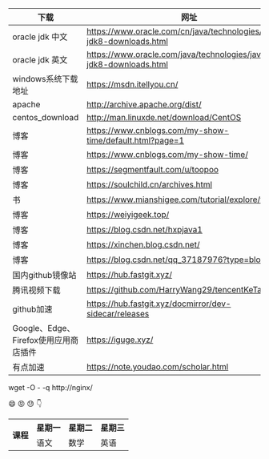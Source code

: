 | 下载 | 网址 |
|------|-----|
| oracle jdk 中文 | https://www.oracle.com/cn/java/technologies/javase-jdk8-downloads.html |
| oracle jdk 英文 | https://www.oracle.com/java/technologies/javase-jdk8-downloads.html |
| windows系统下载地址 | https://msdn.itellyou.cn/ |
| apache | http://archive.apache.org/dist/ |
| centos_download | http://man.linuxde.net/download/CentOS |
| 博客 | https://www.cnblogs.com/my-show-time/default.html?page=1 |
| 博客 | https://www.cnblogs.com/my-show-time/ |
| 博客 | https://segmentfault.com/u/toopoo |
| 博客 | https://soulchild.cn/archives.html |
| 书 | https://www.mianshigee.com/tutorial/explore/t1 |
| 博客 | https://weiyigeek.top/ |
| 博客 | https://blog.csdn.net/hxpjava1 |
| 博客 | https://xinchen.blog.csdn.net/ |
| 博客 | https://blog.csdn.net/qq_37187976?type=blog |
| 国内github镜像站 | https://hub.fastgit.xyz/ |
| 腾讯视频下载 | https://github.com/HarryWang29/tencentKeTang |
| github加速 | https://hub.fastgit.xyz/docmirror/dev-sidecar/releases |
| Google、Edge、Firefox使用应用商店插件 | https://iguge.xyz/ |
| 有点加速 | https://note.youdao.com/scholar.html |

wget -O - -q http://nginx/

:smile: :rage: :sweat: :point_down:


<table>
    <tr>
        <th rowspan="2">课程</th>
        <th>星期一</th>
        <th>星期二</th>
        <th>星期三</th>
    </tr>
    <tr>
        <td>语文</td>
        <td>数学</td>
        <td>英语</td>
    </tr>
</table>

